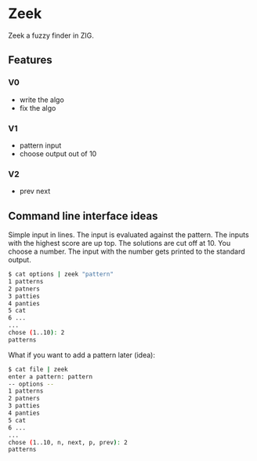 # Zeek

Zeek a fuzzy finder in ZIG.

## Features

### V0

- write the algo
- fix the algo

### V1

- pattern input
- choose output out of 10

### V2

- prev next

## Command line interface ideas

Simple input in lines. The input is evaluated against the pattern. The inputs with the highest score
are up top. The solutions are cut off at 10. You choose a number. The input with the number gets
printed to the standard output.

```bash
$ cat options | zeek "pattern"
1 patterns
2 patners
3 patties
4 panties
5 cat
6 ...
...
chose (1..10): 2
patterns
```

What if you want to add a pattern later (idea):

```bash
$ cat file | zeek
enter a pattern: pattern
-- options --
1 patterns
2 patners
3 patties
4 panties
5 cat
6 ...
...
chose (1..10, n, next, p, prev): 2
patterns
```
